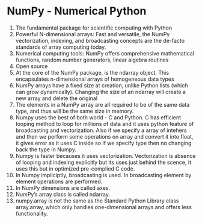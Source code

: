 # NumPy - Numerical Python
1. The fundamental package for scientific computing with Python
2. Powerful N-dimensional arrays: Fast and versatile, the NumPy vectorization, indexing, and broadcasting concepts are the de-facto standards of array computing today.
3. Numerical computing tools: NumPy offers comprehensive mathematical functions, random number generators, linear algebra routines
4. Open source
5. At the core of the NumPy package, is the ndarray object. This encapsulates n-dimensional arrays of homogeneous data types
6. NumPy arrays have a fixed size at creation, unlike Python lists (which can grow dynamically). Changing the size of an ndarray will create a new array and delete the original
7. The elements in a NumPy array are all required to be of the same data type, and thus will be the same size in memory.
8. Numpy uses the best of both world - C and Python. C has efficient looping method to loop for millions of data and it uses python feature of broadcasting and vectorization. Also if we specify a array of intehers and then we perform some operations on array and convert it into float, it gives error as it uses C inside so if we specify type then no changing back the type in Numpy.
9. Numpy is faster becauses it uses vectorization. Vectorization is absence of looping and indexing explicitly but its uses just behind the scence, it uses this but in optimized pre-complied C code.
10. In Numpy impliciptly, broadcasting is used. In broadcasting element by element operations are performed.
11. In NumPy dimensions are called axes.
12. NumPy’s array class is called ndarray.
13. numpy.array is not the same as the Standard Python Library class array.array, which only handles one-dimensional arrays and offers less functionality.
